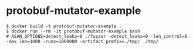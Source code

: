 # protobuf-mutator-example

```shell-session
$ docker build -t protobuf-mutator-example .
$ docker run --rm -it protobuf-mutator-example bash
# ASAN_OPTIONS=detect_leaks=0 ./fuzzer -detect_leaks=0 -len_control=0 -max_len=1000 -runs=1000000 -artifact_prefix=./tmp/ ./tmp/
```
